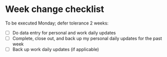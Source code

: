 # Week change checklist

To be executed Monday; defer tolerance 2 weeks:

- [ ] Do data entry for personal and work daily updates
- [ ] Complete, close out, and back up my personal daily updates for the past week
- [ ] Back up work daily updates (if applicable)
